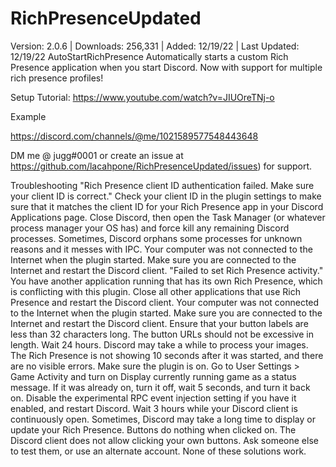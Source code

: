 # RichPresenceUpdated
Version: 2.0.6 | Downloads: 256,331 | Added: 12/19/22 | Last Updated: 12/19/22 
AutoStartRichPresence
Automatically starts a custom Rich Presence application when you start Discord. Now with support for multiple rich presence profiles!

Setup Tutorial: https://www.youtube.com/watch?v=JIUOreTNj-o

Example

https://discord.com/channels/@me/1021589577548443648

DM me @ jugg#0001 or create an issue at https://github.com/lacahpone/RichPresenceUpdated/issues) for support.

Troubleshooting
"Rich Presence client ID authentication failed. Make sure your client ID is correct."
Check your client ID in the plugin settings to make sure that it matches the client ID for your Rich Presence app in your Discord Applications page.
Close Discord, then open the Task Manager (or whatever process manager your OS has) and force kill any remaining Discord processes. Sometimes, Discord orphans some processes for unknown reasons and it messes with IPC.
Your computer was not connected to the Internet when the plugin started. Make sure you are connected to the Internet and restart the Discord client.
"Failed to set Rich Presence activity."
You have another application running that has its own Rich Presence, which is conflicting with this plugin. Close all other applications that use Rich Presence and restart the Discord client.
Your computer was not connected to the Internet when the plugin started. Make sure you are connected to the Internet and restart the Discord client.
Ensure that your button labels are less than 32 characters long. The button URLs should not be excessive in length.
Wait 24 hours. Discord may take a while to process your images.
The Rich Presence is not showing 10 seconds after it was started, and there are no visible errors.
Make sure the plugin is on.
Go to User Settings > Game Activity and turn on Display currently running game as a status message. If it was already on, turn it off, wait 5 seconds, and turn it back on.
Disable the experimental RPC event injection setting if you have it enabled, and restart Discord.
Wait 3 hours while your Discord client is continuously open. Sometimes, Discord may take a long time to display or update your Rich Presence.
Buttons do nothing when clicked on.
The Discord client does not allow clicking your own buttons. Ask someone else to test them, or use an alternate account.
None of these solutions work.
